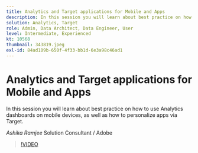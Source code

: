 ```yaml
---
title: Analytics and Target applications for Mobile and Apps
description: In this session you will learn about best practice on how to use Analytics dashboards on mobile devices, as well as how to personalize apps via Target.
solution: Analytics, Target
role: Admin, Data Architect, Data Engineer, User
level: Intermediate, Experienced
kt: 10568
thumbnail: 343819.jpeg
exl-id: 84ad109b-650f-4f33-bb1d-6e3a98c46ad1
---
```

# Analytics and Target applications for Mobile and Apps

In this session you will learn about best practice on how to use Analytics dashboards on mobile devices, as well as how to personalize apps via Target.

*Ashika Ramjee* Solution Consultant / Adobe

>[!VIDEO](https://video.tv.adobe.com/v/343819/?quality=12&learn=on)
